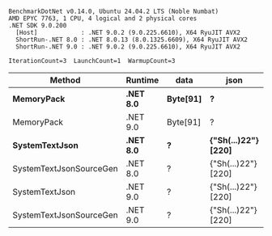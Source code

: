 ```

BenchmarkDotNet v0.14.0, Ubuntu 24.04.2 LTS (Noble Numbat)
AMD EPYC 7763, 1 CPU, 4 logical and 2 physical cores
.NET SDK 9.0.200
  [Host]            : .NET 9.0.2 (9.0.225.6610), X64 RyuJIT AVX2
  ShortRun-.NET 8.0 : .NET 8.0.13 (8.0.1325.6609), X64 RyuJIT AVX2
  ShortRun-.NET 9.0 : .NET 9.0.2 (9.0.225.6610), X64 RyuJIT AVX2

IterationCount=3  LaunchCount=1  WarmupCount=3  

```
| Method                  | Runtime  | data     | json                | Mean        | Error      | StdDev   | Min         | Max         | Gen0   | Allocated |
|------------------------ |--------- |--------- |-------------------- |------------:|-----------:|---------:|------------:|------------:|-------:|----------:|
| **MemoryPack**              | **.NET 8.0** | **Byte[91]** | **?**                   |    **73.44 ns** |   **7.793 ns** | **0.427 ns** |    **73.00 ns** |    **73.85 ns** | **0.0100** |     **168 B** |
| MemoryPack              | .NET 9.0 | Byte[91] | ?                   |    64.91 ns |   4.071 ns | 0.223 ns |    64.69 ns |    65.14 ns | 0.0100 |     168 B |
| **SystemTextJson**          | **.NET 8.0** | **?**        | **{&quot;Sh(...)22&quot;} [220]** | **1,164.65 ns** | **112.157 ns** | **6.148 ns** | **1,160.78 ns** | **1,171.74 ns** | **0.0095** |     **168 B** |
| SystemTextJsonSourceGen | .NET 8.0 | ?        | {&quot;Sh(...)22&quot;} [220] | 1,112.43 ns |   4.160 ns | 0.228 ns | 1,112.18 ns | 1,112.62 ns | 0.0095 |     168 B |
| SystemTextJson          | .NET 9.0 | ?        | {&quot;Sh(...)22&quot;} [220] | 1,142.90 ns | 144.945 ns | 7.945 ns | 1,133.88 ns | 1,148.86 ns | 0.0095 |     168 B |
| SystemTextJsonSourceGen | .NET 9.0 | ?        | {&quot;Sh(...)22&quot;} [220] | 1,109.80 ns |  62.783 ns | 3.441 ns | 1,107.77 ns | 1,113.77 ns | 0.0095 |     168 B |

